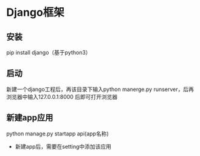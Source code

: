 # Django框架

## 安装

pip install django（基于python3）

## 启动

新建一个django工程后，再该目录下输入python manerge.py runserver，后再浏览器中输入127.0.0.1:8000 后即可打开浏览器

## 新建app应用

python manage.py startapp api(app名称)

+ 新建app后，需要在setting中添加该应用
